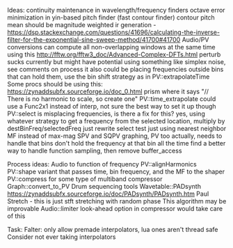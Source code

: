 Ideas:
	continuity maintenance in wavelength/frequency finders
	octave error minimization in yin-based pitch finder (fast contour finder)
	contour pitch mean should be magnitude weighted
	ir generation - https://dsp.stackexchange.com/questions/41696/calculating-the-inverse-filter-for-the-exponential-sine-sweep-method/41700#41700
	Audio/PV conversions can compute all non-overlapping windows at the same time using this http://fftw.org/fftw3_doc/Advanced-Complex-DFTs.html
	perturb sucks currently but might have potential using something like simplex noise, see comments on process
		it also could be placing frequencies outside bins that can hold them, use the bin shift strategy as in PV::extrapolateTime
	Some procs should be using this: https://zynaddsubfx.sourceforge.io/doc_0.html
		prism where it says "// There is no harmonic to scale, so create one"
	PV::time_extrapolate could use a Func2x1 instead of interp, not sure the best way to set it up though
	PV::select is misplacing frequencies, is there a fix for this?
		yes, using whatever strategy to get a frequency from the selected location, multiply by destBinFreq/selectedFreq
		just rewrite select
		test just using nearest neighbor MF instead of max-mag
	SPV and SQPV graphing, PV too actually, needs to handle that bins don't hold the frequency at that bin all the time
	find a better way to handle function sampling, then remove buffer_access

Process ideas:
	Audio to function of frequency
	PV::alignHarmonics
	PV::shape variant that passes time, bin frequency, and the MF to the shaper
	PV::compress for some type of multiband compressor
	Graph::convert_to_PV
	Drum sequencing tools
	Wavetable::PADsynth https://zynaddsubfx.sourceforge.io/doc/PADsynth/PADsynth.htm
	Paul Stretch - this is just stft stretching with random phase
		This algorithm may be improvable
	Audio::limiter
		look-ahead option in compressor would take care of this

Task:
	Falter:
		only allow premade interpolators, lua ones aren't thread safe
			Consider not ever taking interpolators